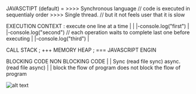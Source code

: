 JAVASCTIPT (default) = >>>> Synchronous language  // code is executed in sequentialy order 
             >>>> Single thread.  // but it not feels user that it is slow 

EXECUTION CONTEXT : execute one line at a time 
|
| 
|-console.log("first")
|
|-console.log("second") // each operation waits to complete last one before executing
|
|-console.log("third")
|
 
CALL STACK ;  +++    MEMORY HEAP ;  === JAVASCRIPT ENGIN



BLOCKING CODE                                                NON BLOCKING CODE 
    |                                                                |
   Sync   (read file sync)                                          async. (read file async)
    |                                                                |
block the flow of program                                  does not block the flow of program


![alt text](<Screenshot 2025-01-16 at 7.39.21 PM.png>)
